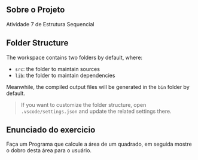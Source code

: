 ## Sobre o Projeto 

Atividade 7 de Estrutura Sequencial


## Folder Structure

The workspace contains two folders by default, where:

- `src`: the folder to maintain sources
- `lib`: the folder to maintain dependencies

Meanwhile, the compiled output files will be generated in the `bin` folder by default.

> If you want to customize the folder structure, open `.vscode/settings.json` and update the related settings there.

## Enunciado do exercicio

Faça um Programa que calcule a área de um quadrado, em seguida mostre o dobro desta área para o usuário.
